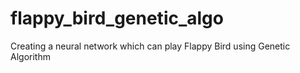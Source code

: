 # flappy_bird_genetic_algo
Creating a neural network which can play Flappy Bird using Genetic Algorithm
